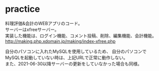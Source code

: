 # practice

料理評価&会計のWEBアプリのコード。  
サーバーはxfreeサーバー。  
実装した機能は、ログイン機能、コメント投稿、削除、編集機能、会計機能。  
http://making.php.xdomain.jp/making/index-xfree.php

自分のパソコンに入れたMySQLを使用しているため、
自分のパソコンでMySQLを起動していない時は、上記URLで正常に動作しない。  
また、2021-06-30以降サーバーの更新をしていなかった場合も同様。
